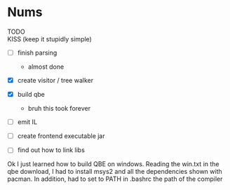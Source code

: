 # Nums

TODO <br>
KISS (keep it stupidly simple) 

- [ ] finish parsing
  - almost done
- [x] create visitor / tree walker
- [x] build qbe
  - bruh this took forever
- [ ] emit IL
- [ ] create frontend executable jar
- [ ] find out how to link libs


Ok I just learned how to build QBE on windows. Reading the win.txt in the qbe download, I had to install msys2 and all the dependencies shown with pacman. In addition, had to set to PATH in .bashrc the path of the compiler

